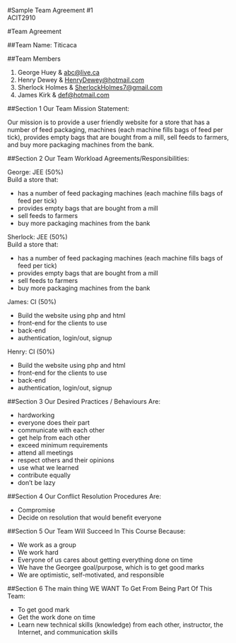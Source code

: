 #Sample Team Agreement #1  
ACIT2910

#Team Agreement

##Team Name:  Titicaca

##Team Members
1.	George Huey & abc@live.ca
2.	Henry Dewey & HenryDewey@hotmail.com
3.	Sherlock Holmes & SherlockHolmes7@gmail.com
4.	James Kirk & def@hotmail.com

##Section 1 Our Team Mission Statement:

Our mission is to provide a user friendly website for a store that has a number of feed packaging, machines (each machine fills bags of feed per tick), provides empty bags that are bought from a mill, sell feeds to farmers, and buy more packaging machines from the bank.

##Section 2 Our Team Workload Agreements/Responsibilities:

George: JEE (50%)  
Build a store that:
-	has a number of feed packaging machines (each machine fills bags of feed per tick)
-	provides empty bags that are bought from a mill
-	sell feeds to farmers
-	buy more packaging machines from the bank

Sherlock: JEE (50%)  
Build a store that:
-	has a number of feed packaging machines (each machine fills bags of feed per tick)
-	provides empty bags that are bought from a mill
-	sell feeds to farmers
-	buy more packaging machines from the bank

James: CI (50%)  
-	Build the website using php and html
-	front-end for the clients to use
-	back-end
-	authentication, login/out, signup

Henry: CI (50%)
-	Build the website using php and html
-	front-end for the clients to use
-	back-end
-	authentication, login/out, signup

##Section 3 Our Desired Practices / Behaviours Are:

-	hardworking
-	everyone does their part
-	communicate with each other
-	get help from each other
-	exceed minimum requirements
-	attend all meetings
-	respect others and their opinions
-	use what we learned
-	contribute equally
-	don’t be lazy

##Section 4 Our Conflict Resolution Procedures Are:

- Compromise
- Decide on resolution that would benefit everyone

##Section 5 Our Team Will Succeed In This Course Because:

- We work as a group
- We work hard
- Everyone of us cares about getting everything done on time
- We have the Georgee goal/purpose, which is to get good marks
- We are optimistic, self-motivated, and responsible

##Section 6 The main thing WE WANT To Get From Being Part Of This Team:

- To get good mark
- Get the work done on time
- Learn new technical skills (knowledge) from each other, instructor, the Internet, and communication skills
